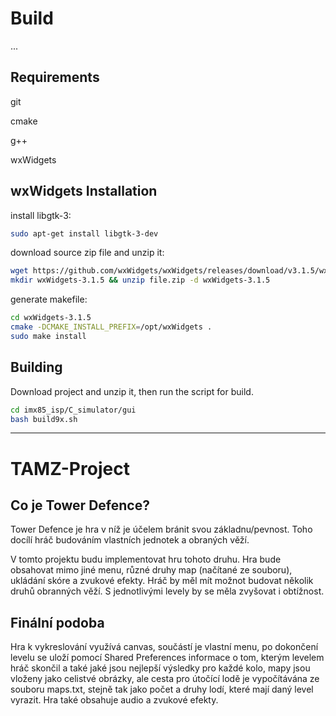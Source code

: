 # Build

...

## Requirements

git

cmake

g++

wxWidgets

## wxWidgets Installation

install libgtk-3:
```bash
sudo apt-get install libgtk-3-dev
```

download source zip file and unzip it:
```bash
wget https://github.com/wxWidgets/wxWidgets/releases/download/v3.1.5/wxWidgets-3.1.5.zip
mkdir wxWidgets-3.1.5 && unzip file.zip -d wxWidgets-3.1.5
```

generate makefile:
```bash
cd wxWidgets-3.1.5
cmake -DCMAKE_INSTALL_PREFIX=/opt/wxWidgets .
sudo make install
```

## Building

Download project and unzip it, then run the script for build.
```bash
cd imx85_isp/C_simulator/gui
bash build9x.sh
```


--------------------------------------------
# TAMZ-Project

## Co je Tower Defence?
Tower Defence je hra v níž je účelem bránit svou základnu/pevnost. Toho docílí hráč budováním vlastních jednotek a obraných věží.

V tomto projektu budu implementovat hru tohoto druhu. Hra bude obsahovat mimo jiné menu, různé druhy map (načítané ze souboru), ukládání skóre a zvukové efekty. Hráč by měl mít možnot budovat několik druhů obranných věží. S jednotlivými levely by se měla zvyšovat i obtížnost.

## Finální podoba
Hra k vykreslování využívá canvas, součástí je vlastní menu, po dokončení levelu se uloží pomocí Shared Preferences informace o tom, kterým levelem hráč skončil a také jaké jsou nejlepší výsledky pro každé kolo, mapy jsou vloženy jako celistvé obrázky, ale cesta pro útočící lodě je vypočítávána ze souboru maps.txt, stejně tak jako počet a druhy lodí, které mají daný level vyrazit. Hra také obsahuje audio a zvukové efekty.

